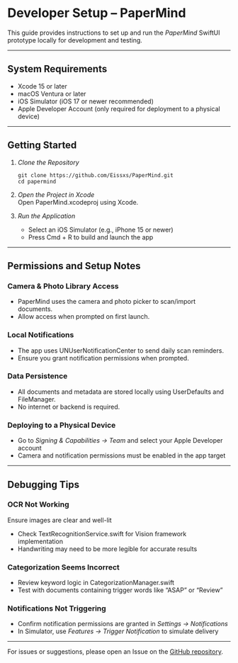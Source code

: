 # Developer Setup – PaperMind

This guide provides instructions to set up and run the *PaperMind* SwiftUI prototype locally for development and testing.

---

## System Requirements

- Xcode 15 or later  
- macOS Ventura or later  
- iOS Simulator (iOS 17 or newer recommended)  
- Apple Developer Account (only required for deployment to a physical device)


---

## Getting Started

1. *Clone the Repository*  
   ```
   git clone https://github.com/Eissxs/PaperMind.git
   cd papermind
   ```

2. *Open the Project in Xcode*  
   Open PaperMind.xcodeproj using Xcode.

3. *Run the Application*  
   - Select an iOS Simulator (e.g., iPhone 15 or newer)  
   - Press Cmd + R to build and launch the app

---

## Permissions and Setup Notes

### Camera & Photo Library Access  
- PaperMind uses the camera and photo picker to scan/import documents.  
- Allow access when prompted on first launch.

### Local Notifications  
- The app uses UNUserNotificationCenter to send daily scan reminders.  
- Ensure you grant notification permissions when prompted.

### Data Persistence  
- All documents and metadata are stored locally using UserDefaults and FileManager.  
- No internet or backend is required.

### Deploying to a Physical Device  
- Go to *Signing & Capabilities → Team* and select your Apple Developer account  
- Camera and notification permissions must be enabled in the app target


---

## Debugging Tips

### OCR Not Working  
Ensure images are clear and well-lit  

- Check TextRecognitionService.swift for Vision framework implementation  
- Handwriting may need to be more legible for accurate results


### Categorization Seems Incorrect  
- Review keyword logic in CategorizationManager.swift  
- Test with documents containing trigger words like “ASAP” or “Review”


### Notifications Not Triggering  
- Confirm notification permissions are granted in *Settings → Notifications*  
- In Simulator, use *Features → Trigger Notification* to simulate delivery

---

For issues or suggestions, please open an Issue on the [GitHub repository](https://github.com/Eissxs/PaperMind).
